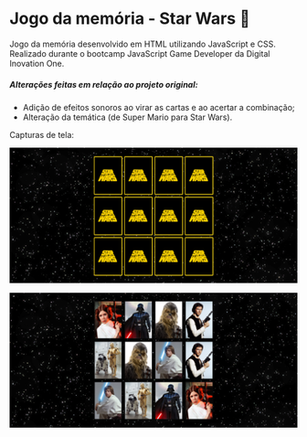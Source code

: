 # Jogo da memória - Star Wars :rocket:

Jogo da memória desenvolvido em HTML utilizando JavaScript e CSS. Realizado durante o bootcamp JavaScript Game Developer da Digital Inovation One.



##### Alterações feitas em relação ao projeto original:

* Adição de efeitos sonoros ao virar as cartas e ao acertar a combinação;
* Alteração da temática (de Super Mario para Star Wars).



Capturas de tela:

![![screenshot1.png (raw.githubusercontent.com)]](https://raw.githubusercontent.com/laeliasenger/jogo-da-memoria/master/screenshots/screenshot1.png)

![](https://raw.githubusercontent.com/laeliasenger/jogo-da-memoria/master/screenshots/screenshot2.png)
